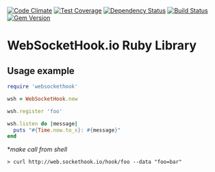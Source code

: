 [![Code Climate](https://codeclimate.com/github/factor-io/websockethook-ruby.png)](https://codeclimate.com/github/factor-io/websockethook-ruby)
[![Test Coverage](https://codeclimate.com/github/factor-io/websockethook-ruby/coverage.png)](https://codeclimate.com/github/factor-io/websockethook-ruby)
[![Dependency Status](https://gemnasium.com/factor-io/websockethook-ruby.svg)](https://gemnasium.com/factor-io/websockethook-ruby)
[![Build Status](https://travis-ci.org/factor-io/websockethook-ruby.svg)](https://travis-ci.org/factor-io/websockethook-ruby)
[![Gem Version](https://badge.fury.io/rb/websockethook.svg)](http://badge.fury.io/rb/websockethook)

# WebSocketHook.io Ruby Library


## Usage example
```ruby
require 'websockethook'

wsh = WebSocketHook.new

wsh.register 'foo'

wsh.listen do |message|
  puts "#{Time.now.to_s}: #{message}"
end

```

**make call from shell*
```shell
> curl http://web.sockethook.io/hook/foo --data "foo=bar"
```